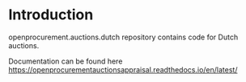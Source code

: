 Introduction
============

openprocurement.auctions.dutch repository contains code for Dutch auctions.

Documentation can be found here https://openprocurementauctionsappraisal.readthedocs.io/en/latest/
